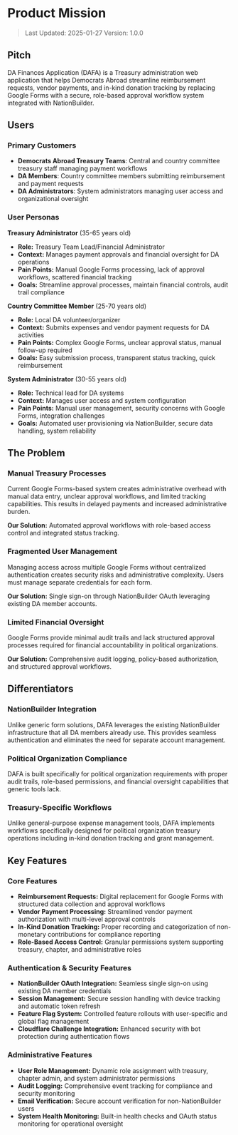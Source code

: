 # Product Mission

> Last Updated: 2025-01-27
> Version: 1.0.0

## Pitch

DA Finances Application (DAFA) is a Treasury administration web application that helps Democrats Abroad streamline reimbursement requests, vendor payments, and in-kind donation tracking by replacing Google Forms with a secure, role-based approval workflow system integrated with NationBuilder.

## Users

### Primary Customers

- **Democrats Abroad Treasury Teams**: Central and country committee treasury staff managing payment workflows
- **DA Members**: Country committee members submitting reimbursement and payment requests
- **DA Administrators**: System administrators managing user access and organizational oversight

### User Personas

**Treasury Administrator** (35-65 years old)
- **Role:** Treasury Team Lead/Financial Administrator
- **Context:** Manages payment approvals and financial oversight for DA operations
- **Pain Points:** Manual Google Forms processing, lack of approval workflows, scattered financial tracking
- **Goals:** Streamline approval processes, maintain financial controls, audit trail compliance

**Country Committee Member** (25-70 years old)
- **Role:** Local DA volunteer/organizer
- **Context:** Submits expenses and vendor payment requests for DA activities
- **Pain Points:** Complex Google Forms, unclear approval status, manual follow-up required
- **Goals:** Easy submission process, transparent status tracking, quick reimbursement

**System Administrator** (30-55 years old)
- **Role:** Technical lead for DA systems
- **Context:** Manages user access and system configuration
- **Pain Points:** Manual user management, security concerns with Google Forms, integration challenges
- **Goals:** Automated user provisioning via NationBuilder, secure data handling, system reliability

## The Problem

### Manual Treasury Processes

Current Google Forms-based system creates administrative overhead with manual data entry, unclear approval workflows, and limited tracking capabilities. This results in delayed payments and increased administrative burden.

**Our Solution:** Automated approval workflows with role-based access control and integrated status tracking.

### Fragmented User Management

Managing access across multiple Google Forms without centralized authentication creates security risks and administrative complexity. Users must manage separate credentials for each form.

**Our Solution:** Single sign-on through NationBuilder OAuth leveraging existing DA member accounts.

### Limited Financial Oversight

Google Forms provide minimal audit trails and lack structured approval processes required for financial accountability in political organizations.

**Our Solution:** Comprehensive audit logging, policy-based authorization, and structured approval workflows.

## Differentiators

### NationBuilder Integration

Unlike generic form solutions, DAFA leverages the existing NationBuilder infrastructure that all DA members already use. This provides seamless authentication and eliminates the need for separate account management.

### Political Organization Compliance

DAFA is built specifically for political organization requirements with proper audit trails, role-based permissions, and financial oversight capabilities that generic tools lack.

### Treasury-Specific Workflows

Unlike general-purpose expense management tools, DAFA implements workflows specifically designed for political organization treasury operations including in-kind donation tracking and grant management.

## Key Features

### Core Features

- **Reimbursement Requests:** Digital replacement for Google Forms with structured data collection and approval workflows
- **Vendor Payment Processing:** Streamlined vendor payment authorization with multi-level approval controls
- **In-Kind Donation Tracking:** Proper recording and categorization of non-monetary contributions for compliance reporting
- **Role-Based Access Control:** Granular permissions system supporting treasury, chapter, and administrative roles

### Authentication & Security Features

- **NationBuilder OAuth Integration:** Seamless single sign-on using existing DA member credentials
- **Session Management:** Secure session handling with device tracking and automatic token refresh
- **Feature Flag System:** Controlled feature rollouts with user-specific and global flag management
- **Cloudflare Challenge Integration:** Enhanced security with bot protection during authentication flows

### Administrative Features

- **User Role Management:** Dynamic role assignment with treasury, chapter admin, and system administrator permissions
- **Audit Logging:** Comprehensive event tracking for compliance and security monitoring
- **Email Verification:** Secure account verification for non-NationBuilder users
- **System Health Monitoring:** Built-in health checks and OAuth status monitoring for operational oversight